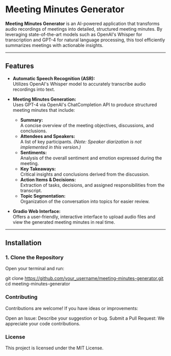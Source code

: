 # Meeting Minutes Generator

**Meeting Minutes Generator** is an AI-powered application that transforms audio recordings of meetings into detailed, structured meeting minutes. By leveraging state-of-the-art models such as OpenAI's Whisper for transcription and GPT-4 for natural language processing, this tool efficiently summarizes meetings with actionable insights.

---

## Features

- **Automatic Speech Recognition (ASR):**  
  Utilizes OpenAI's Whisper model to accurately transcribe audio recordings into text.

- **Meeting Minutes Generation:**  
  Uses GPT-4 via OpenAI's ChatCompletion API to produce structured meeting minutes that include:
  - **Summary:**  
    A concise overview of the meeting objectives, discussions, and conclusions.
  - **Attendees and Speakers:**  
    A list of key participants. *(Note: Speaker diarization is not implemented in this version.)*
  - **Sentiments:**  
    Analysis of the overall sentiment and emotion expressed during the meeting.
  - **Key Takeaways:**  
    Critical insights and conclusions derived from the discussion.
  - **Action Items & Decisions:**  
    Extraction of tasks, decisions, and assigned responsibilities from the transcript.
  - **Topic Segmentation:**  
    Organization of the conversation into topics for easier review.

- **Gradio Web Interface:**  
  Offers a user-friendly, interactive interface to upload audio files and view the generated meeting minutes in real time.

---

## Installation

### 1. Clone the Repository

Open your terminal and run:


git clone https://github.com/your_username/meeting-minutes-generator.git
cd meeting-minutes-generator

### Contributing
Contributions are welcome! If you have ideas or improvements:

Open an Issue: Describe your suggestion or bug.
Submit a Pull Request: We appreciate your code contributions.

### License
This project is licensed under the MIT License.
